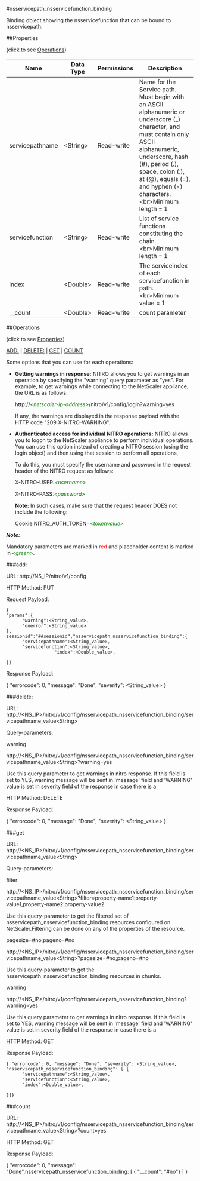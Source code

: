 #nsservicepath_nsservicefunction_binding

Binding object showing the nsservicefunction that can be bound to nsservicepath.


##Properties 
<span>(click to see [Operations](#operations))</span>


<table><thead><tr><th>Name</th><th> Data Type</th><th> Permissions</th><th>Description</th></tr></thead><tbody><tr><td>servicepathname</td><td>&lt;String></td><td>Read-write</td><td>Name for the Service path. Must begin with an ASCII alphanumeric or underscore (_) character, and must contain only ASCII alphanumeric, underscore, hash (#), period (.), space, colon (:), at (@), equals (=), and hyphen (-) characters.&lt;br>Minimum length = 1</td><tr><tr><td>servicefunction</td><td>&lt;String></td><td>Read-write</td><td>List of service functions constituting the chain.&lt;br>Minimum length = 1</td><tr><tr><td>index</td><td>&lt;Double></td><td>Read-write</td><td>The serviceindex of each servicefunction in path.&lt;br>Minimum value = 1</td><tr><tr><td>__count</td><td>&lt;Double></td><td>Read-write</td><td>count parameter</td><tr></tbody></table>
##Operations 
<span>(click to see [Properties](#properties))</span>


[ADD:](#add:) | [DELETE:](#delete:) | [GET](#get) | [COUNT](#count)


Some options that you can use for each operations:
<ul><li><p><b>Getting warnings in response:</b> NITRO allows you to get warnings in an operation by specifying the "warning" query parameter as "yes". For example, to get warnings while connecting to the NetScaler appliance, the URL is as follows:</p><p>http://<span style="color:green;font-style:italic;">&lt;netscaler-ip-address&gt;</span>/nitro/v1/config/login?warning=yes</p><p>If any, the warnings are displayed in the response payload with the HTTP code "209 X-NITRO-WARNING".</p></li><li><p><b>Authenticated access for individual NITRO operations:</b> NITRO allows you to logon to the NetScaler appliance to perform individual operations. You can use this option instead of creating a NITRO session (using the login object) and then using that session to perform all operations,</p><p>To do this, you must specify the username and password in the request header of the NITRO request as follows:</p><p>X-NITRO-USER:<span style="color:green;font-style:italic;">&lt;username&gt;</span></p><p>X-NITRO-PASS:<span style="color:green;font-style:italic;">&lt;password&gt;</span></p><p><b>Note:</b> In such cases, make sure that the request header DOES not include the following:</p><p>Cookie:NITRO_AUTH_TOKEN=<span style="color:green;font-style:italic;">&lt;tokenvalue&gt;</span></p></li></ul>



***Note:*** 
Mandatory parameters are marked in <span style="color:#FF0000;">red</span> and placeholder content is marked in <span style="color:green;font-style:italic">&lt;green&gt;</span>.

###add:



URL: http://NS_IP/nitro/v1/config
HTTP Method: PUT
Request Payload: ```{"params":{      "warning":<String_value>,      "onerror":<String_value>},sessionid":"##sessionid","nsservicepath_nsservicefunction_binding":{      "servicepathname":<String_value>,      "servicefunction":<String_value>,                  "index":<Double_value>,}}```
Response Payload: 
{ "errorcode": 0, "message": "Done", "severity": <String_value> }


###delete:



URL: http://&lt;NS_IP&gt;/nitro/v1/config/nsservicepath_nsservicefunction_binding/servicepathname_value&lt;String&gt;
Query-parameters:
warning
http://&lt;NS_IP&gt;/nitro/v1/config/nsservicepath_nsservicefunction_binding/servicepathname_value&lt;String&gt;?warning=yes
Use this query parameter to get warnings in nitro response. If this field is set to YES, warning message will be sent in 'message' field and 'WARNING' value is set in severity field of the response in case there is a



HTTP Method: DELETE
Response Payload: 
{ "errorcode": 0, "message": "Done", "severity": <String_value> }


###get



URL: http://&lt;NS_IP&gt;/nitro/v1/config/nsservicepath_nsservicefunction_binding/servicepathname_value&lt;String&gt;
Query-parameters:
filter
http://&lt;NS_IP&gt;/nitro/v1/config/nsservicepath_nsservicefunction_binding/servicepathname_value&lt;String&gt;?filter=property-name1:property-value1,property-name2:property-value2
Use this query-parameter to get the filtered set of nsservicepath_nsservicefunction_binding resources configured on NetScaler.Filtering can be done on any of the properties of the resource.


pagesize=#no;pageno=#no
http://&lt;NS_IP&gt;/nitro/v1/config/nsservicepath_nsservicefunction_binding/servicepathname_value&lt;String&gt;?pagesize=#no;pageno=#no
Use this query-parameter to get the nsservicepath_nsservicefunction_binding resources in chunks.


warning
http://&lt;NS_IP&gt;/nitro/v1/config/nsservicepath_nsservicefunction_binding?warning=yes
Use this query parameter to get warnings in nitro response. If this field is set to YES, warning message will be sent in 'message' field and 'WARNING' value is set in severity field of the response in case there is a



HTTP Method: GET
Response Payload: ```{ "errorcode": 0, "message": "Done", "severity": <String_value>, "nsservicepath_nsservicefunction_binding": [ {      "servicepathname":<String_value>,      "servicefunction":<String_value>,      "index":<Double_value>,}]}```



###count



URL: http://&lt;NS_IP&gt;/nitro/v1/config/nsservicepath_nsservicefunction_binding/servicepathname_value&lt;String&gt;?count=yes
HTTP Method: GET
Response Payload: 
{ "errorcode": 0, "message": "Done",nsservicepath_nsservicefunction_binding: [ { "__count": "#no"} ] }


